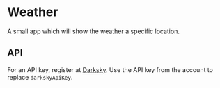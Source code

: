 # Weather

A small app which will show the weather a specific location.

## API

For an API key, register at [Darksky](https://darksky.net).
Use the API key from the account to replace `darkskyApiKey`.
